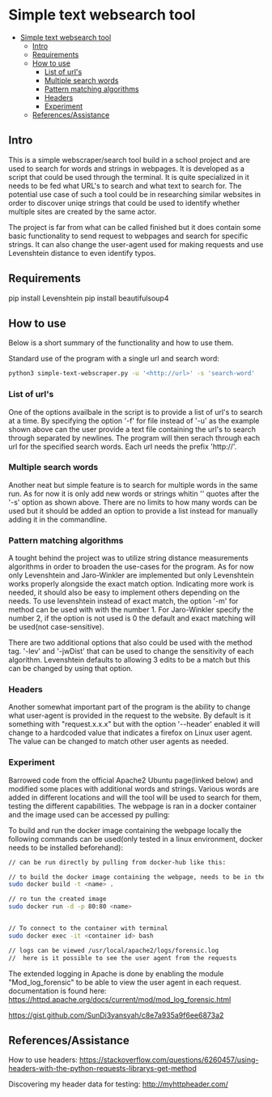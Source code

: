 # Simple text websearch tool

- [Simple text websearch tool](#simple-text-websearch-tool)
  - [Intro](#intro)
  - [Requirements](#requirements)
  - [How to use](#how-to-use)
    - [List of url's](#list-of-urls)
    - [Multiple search words](#multiple-search-words)
    - [Pattern matching algorithms](#pattern-matching-algorithms)
    - [Headers](#headers)
    - [Experiment](#experiment)
  - [References/Assistance](#referencesassistance)


## Intro

This is a simple webscraper/search tool build in a school project and are used to search for words and strings in webpages. It is developed as a script that could be used through the terminal. It is quite specialized in it needs to be fed what URL's to search and what text to search for. The potential use case of such a tool could be in researching similar websites in order to discover uniqe strings that could be used to identify whether multiple sites are created by the same actor.    

The project is far from what can be called finished but it does contain some basic functionality to send request to webpages and search for specific strings. It can also change the user-agent used for making requests and use Levenshtein distance to even identify typos. 

## Requirements

pip install Levenshtein
pip install beautifulsoup4


## How to use
Below is a short summary of the functionality and how to use them.

Standard use of the program with a single url and search word:

``` bash
python3 simple-text-webscraper.py -u '<http://url>' -s 'search-word'
```

### List of url's
One of the options availbale in the script is to provide a list of url's to search at a time. By specifying the option '-f' for file instead of '-u' as the example shown above can the user provide a text file containing the url's to search through separated by newlines. The program will then serach through each url for the specified search words. Each url needs the prefix 'http://'.  

### Multiple search words
Another neat but simple feature is to search for multiple words in the same run. As for now it is only add new words or strings whitin '' quotes after the '-s' option as shown above. There are no limits to how many words can be used but it should be added an option to provide a list instead for manually adding it in the commandline. 

### Pattern matching algorithms
A tought behind the project was to utilize string distance measurements algorithms in order to broaden the use-cases for the program. As for now only Levenshtein and Jaro-Winkler are implemented but only Levenshtein works properly alongside the exact match option. Indicating more work is needed, it should also be easy to implement others depending on the needs.
To use levenshtein instead of exact match, the option '-m' for method can be used with with the number 1. For Jaro-Winkler specify the number 2, if the option is not used is 0 the default and exact matching will be used(not case-sensitive). 

There are two additional options that also could be used with the method tag. '-lev' and '-jwDist' that can be used to change the sensitivity of each algorithm. Levenshtein defaults to allowing 3 edits to be a match but this can be changed by using that option.

### Headers
Another somewhat important part of the program is the ability to change what user-agent is provided in the request to the website. By default is it something with "request.x.x.x" but with the option '--header' enabled it will change to a hardcoded value that indicates a firefox on Linux user agent. The value can be changed to match other user agents as needed.


### Experiment

Barrowed code from the official Apache2 Ubuntu page(linked below) and modified some places with additional words and strings. Various words are added in different locations and will the tool will be used to search for them, testing the different capabilities. The webpage is ran in a docker container and the image used can be accessed py pulling: 

To build and run the docker image containing the webpage locally the following commands can be used(only tested in a linux environment, docker needs to be installed beforehand):
```bash
// can be run directly by pulling from docker-hub like this:

// to build the docker image containing the webpage, needs to be in the "docker-files" dir to do this
sudo docker build -t <name> .

// ro tun the created image
sudo docker run -d -p 80:80 <name> 


// To connect to the container with terminal
sudo docker exec -it <container id> bash

// logs can be viewed /usr/local/apache2/logs/forensic.log
//  here is it possible to see the user agent from the requests 

```

The extended logging in Apache is done by enabling the module "Mod_log_forensic" to be able to view the user agent in each request. documentation is found here: https://httpd.apache.org/docs/current/mod/mod_log_forensic.html


https://gist.github.com/SunDi3yansyah/c8e7a935a9f6ee6873a2


## References/Assistance

How to use headers:
https://stackoverflow.com/questions/6260457/using-headers-with-the-python-requests-librarys-get-method

Discovering my header data for testing:
http://myhttpheader.com/


